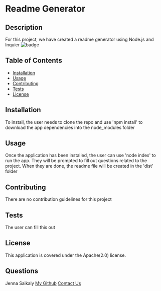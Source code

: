 
  # Readme Generator  

  ## Description

  For this project, we have created a readme generator using Node.js and Inquier
  ![badge](https://img.shields.io/badge/License-Apache(2.0)-blue)

  ## Table of Contents 

  * [Installation](#installation)
  * [Usage](#usage)
  * [Contributing](#contributing)
  * [Tests](#tests)
  * [License](#license) 
  
  ## Installation

  To install, the user needs to clone the repo and use 'npm install' to download the app dependencies into the node_modules folder

  ## Usage 

  Once the application has been installed, the user can use 'node index' to run the app.  They will be prompted to fill out questions related to the project. When they are done, the readme file will be created in the 'dist' folder

  ## Contributing

  There are no contribution guidelines for this project

  ## Tests

  The user can fill this out
  ## License
 This application is covered under the Apache(2.0) license.
  ## Questions
  Jenna Saikaly
  <a href="https://www.github.com/jennasaikaly" target="_blank">My Github</a>
  [Contact Us](mailto:jen.saikaly@gmail.com)
